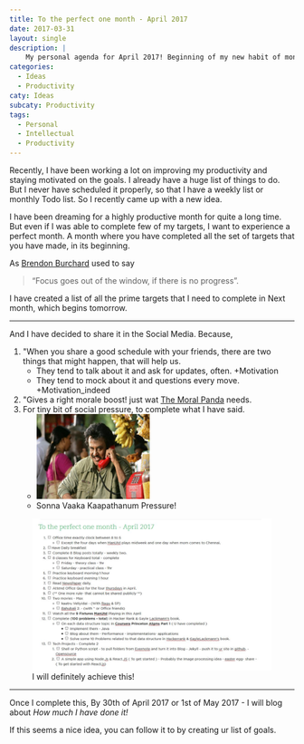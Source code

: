 ```yaml
---
title: To the perfect one month - April 2017
date: 2017-03-31
layout: single
description: |
    My personal agenda for April 2017! Beginning of my new habit of monthly planning & productivity
categories:
  - Ideas
  - Productivity
caty: Ideas
subcaty: Productivity
tags:
  - Personal
  - Intellectual
  - Productivity
---
```


Recently, I have been working a lot on improving my productivity and staying motivated on the goals. I already have a huge list of things to do. But I never have scheduled it properly, so that I have a weekly list or monthly Todo list. So I recently came up with a new idea. 

I have been dreaming for a highly productive month for quite a long time. But even if I was able to complete few of my targets, I want to experience a perfect month. A month where you have completed all the set of targets that you have made, in its beginning.

As [Brendon Burchard](http://brendon.com/) used to say
> “Focus goes out of the window, if there is no progress”.

I have created a list of all the prime targets that I need to complete in Next month, which begins tomorrow. 

***

And I have decided to share it in the Social Media. Because,
1. "When you share a good schedule with your friends, there are two things that might happen, that will help us. 
    * They tend to talk about it and ask for updates, often. +Motivation
    * They tend to mock about it and questions every move. +Motivation_indeed
2. "Gives a right morale boost! just wat [The Moral Panda](http://themoralpanda.in) needs.
3. For tiny bit of social pressure, to complete what I have said. 
    * <img src="/assets/images/rajni.jpg" width="200px" height="150px" />
    * Sonna Vaaka Kaapathanum Pressure! 

<figure>
  <img src="/assets/images/To the perfect One month - April 2017.JPG" alt="April 2017 plan - vicky">
  <figcaption>I will definitely achieve this!</figcaption>
</figure>



***

Once I complete this, By 30th of April 2017 or 1st of May 2017 - I will blog about *How much I have done it!*

If this seems a nice idea, you can follow it to by creating ur list of goals. 

